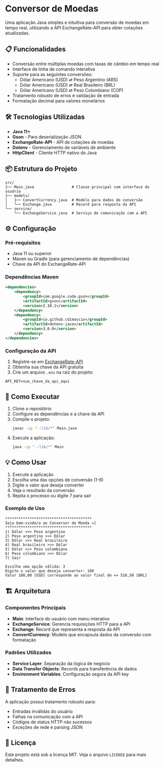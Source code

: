 # Conversor de Moedas

Uma aplicação Java simples e intuitiva para conversão de moedas em tempo real, utilizando a API ExchangeRate-API para obter cotações atualizadas.

## 📋 Funcionalidades

- Conversão entre múltiplas moedas com taxas de câmbio em tempo real
- Interface de linha de comando interativa
- Suporte para as seguintes conversões:
    - Dólar Americano (USD) ⇄ Peso Argentino (ARS)
    - Dólar Americano (USD) ⇄ Real Brasileiro (BRL)
    - Dólar Americano (USD) ⇄ Peso Colombiano (COP)
- Tratamento robusto de erros e validação de entrada
- Formatação decimal para valores monetários

## 🛠️ Tecnologias Utilizadas

- **Java 11+**
- **Gson** - Para deserialização JSON
- **ExchangeRate-API** - API de cotações de moedas
- **Dotenv** - Gerenciamento de variáveis de ambiente
- **HttpClient** - Cliente HTTP nativo do Java

## 📦 Estrutura do Projeto

```
src/
├── Main.java                 # Classe principal com interface do usuário
├── models/
│   ├── ConvertCurrency.java  # Modelo para dados de conversão
│   └── Exchange.java         # Record para resposta da API
└── service/
    └── ExchangeService.java  # Serviço de comunicação com a API
```

## ⚙️ Configuração

### Pré-requisitos

- Java 11 ou superior
- Maven ou Gradle (para gerenciamento de dependências)
- Chave da API do ExchangeRate-API

### Dependências Maven

```xml
<dependencies>
    <dependency>
        <groupId>com.google.code.gson</groupId>
        <artifactId>gson</artifactId>
        <version>2.10.1</version>
    </dependency>
    <dependency>
        <groupId>io.github.cdimascio</groupId>
        <artifactId>dotenv-java</artifactId>
        <version>3.0.0</version>
    </dependency>
</dependencies>
```

### Configuração da API

1. Registre-se em [ExchangeRate-API](https://www.exchangerate-api.com/)
2. Obtenha sua chave da API gratuita
3. Crie um arquivo `.env` na raiz do projeto:

```env
API_KEY=sua_chave_da_api_aqui
```

## 🚀 Como Executar

1. Clone o repositório
2. Configure as dependências e a chave da API
3. Compile o projeto:
   ```bash
   javac -cp ".:lib/*" Main.java
   ```
4. Execute a aplicação:
   ```bash
   java -cp ".:lib/*" Main
   ```

## 💡 Como Usar

1. Execute a aplicação
2. Escolha uma das opções de conversão (1-6)
3. Digite o valor que deseja converter
4. Veja o resultado da conversão
5. Repita o processo ou digite 7 para sair

### Exemplo de Uso

```
***************************************
Seja bem-vindo/a ao Conversor de Moeda =]
***************************************
1) Dólar >>> Peso argentino
2) Peso argentino >>> Dólar
3) Dólar >>> Real brasileiro
4) Real brasileiro >>> Dólar
5) Dólar >>> Peso colombiano
6) Peso colombiano >>> Dólar
7) Sair

Escolha uma opção válida: 3
Digite o valor que deseja converter: 100
Valor 100,00 [USD] corresponde ao valor final de => 518,50 [BRL]
```

## 🏗️ Arquitetura

### Componentes Principais

- **Main**: Interface do usuário com menu interativo
- **ExchangeService**: Gerencia requisições HTTP para a API
- **Exchange**: Record que representa a resposta da API
- **ConvertCurrency**: Modelo que encapsula dados da conversão com formatação

### Padrões Utilizados

- **Service Layer**: Separação da lógica de negócio
- **Data Transfer Objects**: Records para transferência de dados
- **Environment Variables**: Configuração segura da API key

## 🔧 Tratamento de Erros

A aplicação possui tratamento robusto para:
- Entradas inválidas do usuário
- Falhas na comunicação com a API
- Códigos de status HTTP não sucessos
- Exceções de rede e parsing JSON


## 📝 Licença

Este projeto está sob a licença MIT. Veja o arquivo `LICENSE` para mais detalhes.

